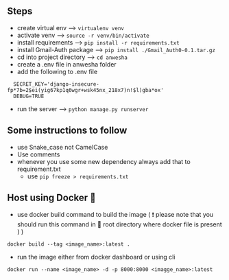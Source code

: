 ## Steps

- create virtual env --> `virtualenv venv`
- activate venv --> `source -r venv/bin/activate`
- install requirements --> `pip install -r requirements.txt`
- install Gmail-Auth package --> `pip install ./Gmail_Auth0-0.1.tar.gz`
- cd into project directory --> `cd anwesha`
- create a .env file in anwesha folder 
- add the following to .env file
```
  SECRET_KEY='django-insecure-fp*7b=2$ei(yig67kp1q6wgr+wsk45nx_218x7)n!$l)gba*ox'
  DEBUG=TRUE
```
- run the server --> `python manage.py runserver`

## Some instructions to follow

- use Snake_case  not CamelCase 
- Use comments
- whenever you use some new dependency always add that to requirement.txt
  - use `pip freeze > requirements.txt`
## Host using Docker 🐳 

- use docker build command to build the image ( ❗ please note that you should run this command in 📁 root directory where docker file is present ) )
```
docker build --tag <image_name>:latest .
```
- run the image either from docker dashboard or using cli
```
docker run --name <image_name> -d -p 8000:8000 <imagge_name>:latest

```